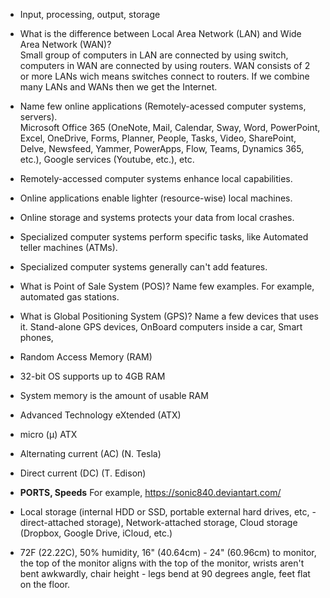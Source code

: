 - Input, processing, output, storage  
- What is the difference between Local Area Network (LAN) and Wide Area Network (WAN)?  
Small group of computers in LAN are connected by using switch, computers in WAN are connected by using routers. WAN consists of 2 or more LANs wich means switches connect to routers. If we combine many LANs and WANs then we get the Internet.

- Name few online applications (Remotely-acessed computer systems, servers).  
Microsoft Office 365 (OneNote, Mail, Calendar, Sway, Word, PowerPoint, Excel, OneDrive, Forms, Planner, People, Tasks, Video, SharePoint, Delve, Newsfeed, Yammer, PowerApps, Flow, Teams, Dynamics 365, etc.), Google services (Youtube, etc.), etc.  

- Remotely-accessed computer systems enhance local capabilities.  

- Online applications enable lighter (resource-wise) local machines.

- Online storage and systems protects your data from local crashes.  

- Specialized computer systems perform specific tasks, like Automated teller machines (ATMs).

- Specialized computer systems generally can't add features.

- What is Point of Sale System (POS)? Name few examples.
For example, automated gas stations.

- What is Global Positioning System (GPS)? Name a few devices that uses it.
Stand-alone GPS devices, OnBoard computers inside a car, Smart phones, 

- Random Access Memory (RAM)

- 32-bit OS supports up to 4GB  RAM

- System memory is the amount of usable RAM

- Advanced Technology eXtended (ATX)

- micro (µ) ATX

- Alternating current (AC) (N. Tesla)

- Direct current (DC) (T. Edison)

- **PORTS, Speeds** For example, https://sonic840.deviantart.com/

- Local storage (internal HDD or SSD, portable external hard drives, etc, - direct-attached storage), Network-attached storage, Cloud storage (Dropbox, Google Drive, iCloud, etc.)

- 72F (22.22C), 50% humidity, 16" (40.64cm) - 24" (60.96cm) to monitor, the top of the monitor aligns with the top of the monitor, wrists aren't bent awkwardly, chair height - legs bend at 90 degrees angle, feet flat on the floor.







